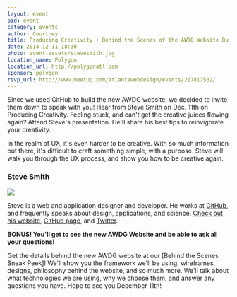 ```yaml
---
layout: event
pid: event
category: events
author: Courtney
title: Producing Creativity + Behind the Scenes of the AWDG Website Build
date: 2014-12-11 18:30
photo: event-assets/stevesmith.jpg
location_name: Polygon
location_url: http://polygonatl.com
sponsor: polygon
rsvp_url: http://www.meetup.com/atlantawebdesign/events/217817502/
---
```


<div class="event-details">
  <p class="lead">Since we used GitHub to build the new AWDG website, we decided to invite them down to speak with you! Hear from Steve Smith on Dec. 11th on Producing Creativity. Feeling stuck, and can't get the creative juices flowing again? Attend Steve's presentation. He'll share his best tips to reinvigorate your creativity. </p>
  <p>In the realm of UX, it's even harder to be creative. With so much information out there, it's difficult to craft something simple, with a purpose. Steve will walk you through the UX process, and show you how to be creative again.</p>
  <div class="event-speaker">
    <h3>Steve Smith</h3>
    <div class="row">
      <div class="col-md-4"><img class="img-responsive img-thumbnail" src="https://pbs.twimg.com/profile_images/478659233500516353/BSKTHgrt.jpeg"></div>
      <div class="col-md-8">
        <p>Steve is a web and application designer and developer. He works at <a href="https://github.com/orderedlist">GitHub</a>, and frequently speaks about design, applications, and science. <a href="http://orderedlist.com/">Check out his website</a>, <a href="https://github.com/orderedlist">GitHub page</a>, and <a href="https://twitter.com/orderedlist">Twitter</a>. </p>
        <p><b>BONUS! You'll get to see the new AWDG Website and be able to ask all your questions! </b></p>
        <p>Get the details behind the new AWDG website at our [Behind the Scenes Sneak Peek]! We'll show you the framework we'll be using, wireframes, designs, philosophy behind the website, and so much more. We'll talk about what technologies we are using, why we choose them, and answer any questions you have. Hope to see you December 11th!</p>
      </div>
    </div>
  </div>
</div>